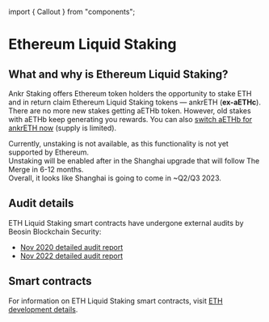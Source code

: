 import { Callout } from "components";

# Ethereum Liquid Staking

## What and why is Ethereum Liquid Staking?
Ankr Staking offers Ethereum token holders the opportunity to stake ETH and in return claim Ethereum Liquid Staking tokens — ankrETH (**ex-aETHc**). 
<Callout type="info">
There are no more new stakes getting aETHb token. However, old stakes with aETHb keep generating you rewards. You can also [switch aETHb for ankrETH now](https://www.ankr.com/staking/switch/) (supply is limited).
</Callout>
 
<Callout type="warning">
Currently, unstaking is not available, as this functionality is not yet supported by Ethereum.<br/>
Unstaking will be enabled after in the Shanghai upgrade that will follow The Merge in 6-12 months.<br/> 
Overall, it looks like Shanghai is going to come in ~Q2/Q3 2023.
</Callout>

## Audit details
ETH Liquid Staking smart contracts have undergone external audits by Beosin Blockchain Security:
* [Nov 2020 detailed audit report](https://assets.ankr.com/files/stkr_smart_contract_auditing_report.pdf)
* [Nov 2022 detailed audit report](https://assets.ankr.com/staking/smart_contract_security_audit_aeth_beosin.pdf)

## Smart contracts
For information on ETH Liquid Staking smart contracts, visit [ETH development details](/staking/for-integrators/dev-details/eth-liquid-staking-mechanics/#smart-contracts).  

